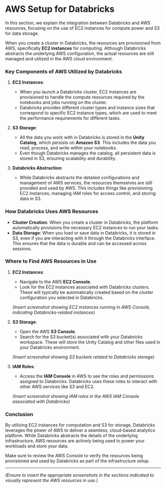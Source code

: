 # AWS Setup for Databricks

In this section, we explain the integration between Databricks and AWS resources, focusing on the use of EC2 instances for compute power and S3 for data storage.

When you create a cluster in Databricks, the resources are provisioned from AWS, specifically **EC2 instances** for computing. Although Databricks abstracts the underlying AWS configuration, the actual resources are still managed and utilized in the AWS cloud environment.

### Key Components of AWS Utilized by Databricks

1. **EC2 Instances**:
   - When you launch a Databricks cluster, EC2 instances are provisioned to handle the compute resources required by the notebooks and jobs running on the cluster.
   - Databricks provides different cluster types and instance sizes that correspond to specific EC2 instance types, which are used to meet the performance requirements for different tasks.

2. **S3 Storage**:
   - All the data you work with in Databricks is stored in the **Unity Catalog**, which persists on **Amazon S3**. This includes the data you read, process, and write within your notebooks.
   - Even though Databricks manages the catalog, all persistent data is stored in S3, ensuring scalability and durability.
   
3. **Databricks Abstraction**:
   - While Databricks abstracts the detailed configurations and management of AWS services, the resources themselves are still provided and used by AWS. This includes things like provisioning EC2 instances, managing IAM roles for access control, and storing data in S3.

### How Databricks Uses AWS Resources

- **Cluster Creation**: When you create a cluster in Databricks, the platform automatically provisions the necessary EC2 instances to run your tasks.
- **Data Storage**: When you load or save data in Databricks, it is stored in S3, even if you are interacting with it through the Databricks interface. This ensures that the data is durable and can be accessed across sessions.

### Where to Find AWS Resources in Use

1. **EC2 Instances**:
   - Navigate to the AWS **EC2 Console**.
   - Look for the EC2 instances associated with Databricks clusters. These will typically be automatically created based on the cluster configuration you selected in Databricks.
   
   *(Insert screenshot showing EC2 instances running in AWS Console, indicating Databricks-related instances)*

2. **S3 Storage**:
   - Open the AWS **S3 Console**.
   - Search for the S3 bucket(s) associated with your Databricks workspace. These will store the Unity Catalog and other files used in your Databricks environment.

   *(Insert screenshot showing S3 buckets related to Databricks storage)*

3. **IAM Roles**:
   - Access the **IAM Console** in AWS to see the roles and permissions assigned to Databricks. Databricks uses these roles to interact with other AWS services like S3 and EC2.

   *(Insert screenshot showing IAM roles in the AWS IAM Console associated with Databricks)*

### Conclusion

By utilizing EC2 instances for computation and S3 for storage, Databricks leverages the power of AWS to deliver a seamless, cloud-based analytics platform. While Databricks abstracts the details of the underlying infrastructure, AWS resources are actively being used to power your workloads and store your data. 

Make sure to review the AWS Console to verify the resources being provisioned and used by Databricks as part of the infrastructure setup.

---

*(Ensure to insert the appropriate screenshots in the sections indicated to visually represent the AWS resources in use.)*
